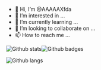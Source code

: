 - 👋 Hi, I’m @AAAAAXfda
- 👀 I’m interested in ...
- 🌱 I’m currently learning ...
- 💞️ I’m looking to collaborate on ...
- 📫 How to reach me ...

<!---
AAAAAXfda/AAAAAXfda is a ✨ special ✨ repository because its `README.md` (this file) appears on your GitHub profile.
You can click the Preview link to take a look at your changes.
--->
![Github stats](https://github-readme-stats.vercel.app/api?username=AAAAAXfda&count_private=true&show_icons=true&theme=radical)![Github badges](https://img.shields.io/badge/-LUA-58a6ff?logo=lua&logoColor=fff)

![Github langs](https://github-readme-stats.vercel.app/api/top-langs/?username=AAAAAXfda&show_icons=true&theme=radical)
